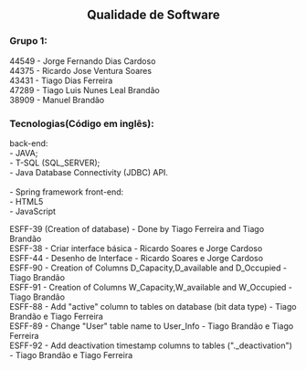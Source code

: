 <h2 align="center">Qualidade de Software</h2>

<h3>Grupo 1:</h3> 
	44549 - Jorge Fernando Dias Cardoso<br>
	44375 - Ricardo Jose Ventura Soares<br>
	43431 - Tiago Dias Ferreira<br>
	47289 - Tiago Luis Nunes Leal Brandão<br>
	38909 - Manuel Brandão<br>

<h3>Tecnologias(Código em  inglês):</h3>
	back-end:<br>
 		- JAVA;<br>
   		- T-SQL (SQL_SERVER);<br>
     		- Java Database Connectivity (JDBC) API.<br><br>
       		- Spring framework
	front-end: <br>
 		- HTML5<br>
      		- JavaScript

ESFF-39 (Creation of database) - Done by Tiago Ferreira and Tiago Brandão <br>
ESFF-38 - Criar interface básica - Ricardo Soares e Jorge Cardoso<br>
ESFF-44 - Desenho de Interface - Ricardo Soares e Jorge Cardoso<br>
ESFF-90 - Creation of Columns D_Capacity,D_available and D_Occupied - Tiago Brandão<br>
ESFF-91 - Creation of Columns W_Capacity,W_available and W_Occupied -Tiago Brandão<br>
ESFF-88 - Add "active" column to tables on database (bit data type) - Tiago Brandão e Tiago Ferreira<br>
ESFF-89 - Change "User" table name to User_Info  - Tiago Brandão e Tiago Ferreira<br>
ESFF-92 - Add deactivation timestamp columns to tables ("._deactivation") -  Tiago Brandão e Tiago Ferreira<br>

